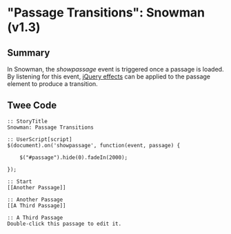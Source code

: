 # "Passage Transitions": Snowman (v1.3)

## Summary

In Snowman, the *showpassage* event is triggered once a passage is loaded. By listening for this event, [jQuery effects](https://api.jquery.com/category/effects/) can be applied to the passage element to produce a transition.

## Twee Code

```
:: StoryTitle
Snowman: Passage Transitions

:: UserScript[script]
$(document).on('showpassage', function(event, passage) {

	$("#passage").hide(0).fadeIn(2000);

});

:: Start
[[Another Passage]]

:: Another Passage
[[A Third Passage]]

:: A Third Passage
Double-click this passage to edit it.

```
